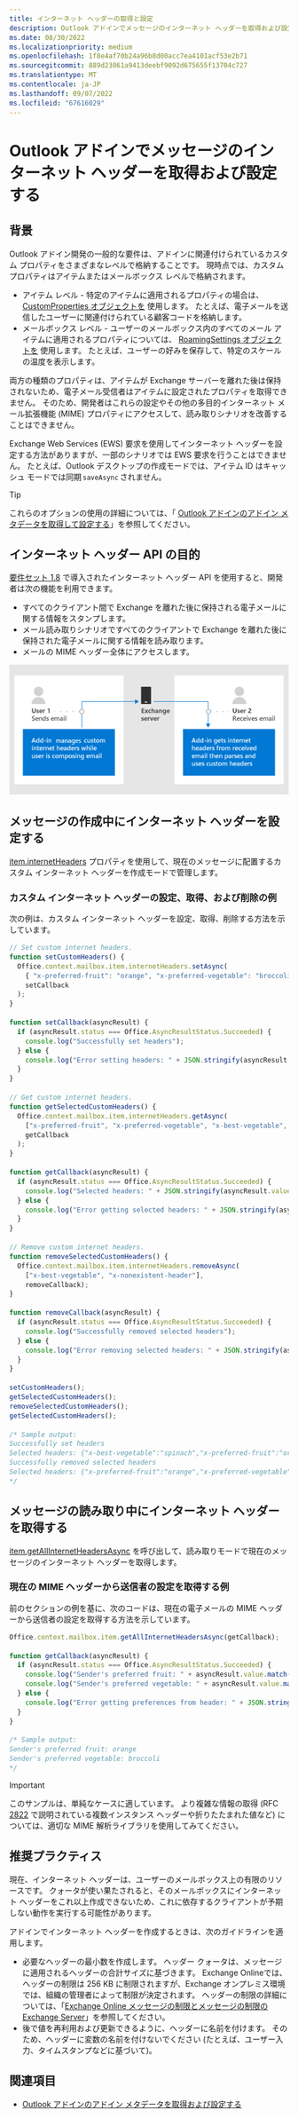 ```yaml
---
title: インターネット ヘッダーの取得と設定
description: Outlook アドインでメッセージのインターネット ヘッダーを取得および設定する方法。
ms.date: 08/30/2022
ms.localizationpriority: medium
ms.openlocfilehash: 1f8e4af70b24a96b8d00acc7ea4101acf53e2b71
ms.sourcegitcommit: 889d23061a9413deebf9092d675655f13704c727
ms.translationtype: MT
ms.contentlocale: ja-JP
ms.lasthandoff: 09/07/2022
ms.locfileid: "67616029"
---
```

# <a name="get-and-set-internet-headers-on-a-message-in-an-outlook-add-in"></a>Outlook アドインでメッセージのインターネット ヘッダーを取得および設定する

## <a name="background"></a>背景

Outlook アドイン開発の一般的な要件は、アドインに関連付けられているカスタム プロパティをさまざまなレベルで格納することです。 現時点では、カスタム プロパティはアイテムまたはメールボックス レベルで格納されます。

- アイテム レベル - 特定のアイテムに適用されるプロパティの場合は、 [CustomProperties オブジェクトを](/javascript/api/outlook/office.customproperties) 使用します。 たとえば、電子メールを送信したユーザーに関連付けられている顧客コードを格納します。
- メールボックス レベル - ユーザーのメールボックス内のすべてのメール アイテムに適用されるプロパティについては、 [RoamingSettings オブジェクトを](/javascript/api/outlook/office.roamingsettings) 使用します。 たとえば、ユーザーの好みを保存して、特定のスケールの温度を表示します。

両方の種類のプロパティは、アイテムが Exchange サーバーを離れた後は保持されないため、電子メール受信者はアイテムに設定されたプロパティを取得できません。 そのため、開発者はこれらの設定やその他の多目的インターネット メール拡張機能 (MIME) プロパティにアクセスして、読み取りシナリオを改善することはできません。

Exchange Web Services (EWS) 要求を使用してインターネット ヘッダーを設定する方法がありますが、一部のシナリオでは EWS 要求を行うことはできません。 たとえば、Outlook デスクトップの作成モードでは、アイテム ID はキャッシュ モードでは同期 `saveAsync` されません。

> [!TIP]
> これらのオプションの使用の詳細については、「 [Outlook アドインのアドイン メタデータを取得して設定する](metadata-for-an-outlook-add-in.md)」を参照してください。

## <a name="purpose-of-the-internet-headers-api"></a>インターネット ヘッダー API の目的

[要件セット 1.8](/javascript/api/requirement-sets/outlook/requirement-set-1.8/outlook-requirement-set-1.8) で導入されたインターネット ヘッダー API を使用すると、開発者は次の機能を利用できます。

- すべてのクライアント間で Exchange を離れた後に保持される電子メールに関する情報をスタンプします。
- メール読み取りシナリオですべてのクライアントで Exchange を離れた後に保持された電子メールに関する情報を読み取ります。
- メールの MIME ヘッダー全体にアクセスします。

![インターネット ヘッダーの図。 テキスト: ユーザー 1 は電子メールを送信します。 アドインは、ユーザーが電子メールを作成している間に、カスタム インターネット ヘッダーを管理します。 ユーザー 2 は電子メールを受信します。 アドインは、受信した電子メールからインターネット ヘッダーを取得し、カスタム ヘッダーを解析して使用します。](../images/outlook-internet-headers.png)

## <a name="set-internet-headers-while-composing-a-message"></a>メッセージの作成中にインターネット ヘッダーを設定する

[item.internetHeaders](/javascript/api/outlook/office.messagecompose#outlook-office-messagecompose-internetheaders-member) プロパティを使用して、現在のメッセージに配置するカスタム インターネット ヘッダーを作成モードで管理します。

### <a name="set-get-and-remove-custom-internet-headers-example"></a>カスタム インターネット ヘッダーの設定、取得、および削除の例

次の例は、カスタム インターネット ヘッダーを設定、取得、削除する方法を示しています。

```js
// Set custom internet headers.
function setCustomHeaders() {
  Office.context.mailbox.item.internetHeaders.setAsync(
    { "x-preferred-fruit": "orange", "x-preferred-vegetable": "broccoli", "x-best-vegetable": "spinach" },
    setCallback
  );
}

function setCallback(asyncResult) {
  if (asyncResult.status === Office.AsyncResultStatus.Succeeded) {
    console.log("Successfully set headers");
  } else {
    console.log("Error setting headers: " + JSON.stringify(asyncResult.error));
  }
}

// Get custom internet headers.
function getSelectedCustomHeaders() {
  Office.context.mailbox.item.internetHeaders.getAsync(
    ["x-preferred-fruit", "x-preferred-vegetable", "x-best-vegetable", "x-nonexistent-header"],
    getCallback
  );
}

function getCallback(asyncResult) {
  if (asyncResult.status === Office.AsyncResultStatus.Succeeded) {
    console.log("Selected headers: " + JSON.stringify(asyncResult.value));
  } else {
    console.log("Error getting selected headers: " + JSON.stringify(asyncResult.error));
  }
}

// Remove custom internet headers.
function removeSelectedCustomHeaders() {
  Office.context.mailbox.item.internetHeaders.removeAsync(
    ["x-best-vegetable", "x-nonexistent-header"],
    removeCallback);
}

function removeCallback(asyncResult) {
  if (asyncResult.status === Office.AsyncResultStatus.Succeeded) {
    console.log("Successfully removed selected headers");
  } else {
    console.log("Error removing selected headers: " + JSON.stringify(asyncResult.error));
  }
}

setCustomHeaders();
getSelectedCustomHeaders();
removeSelectedCustomHeaders();
getSelectedCustomHeaders();

/* Sample output:
Successfully set headers
Selected headers: {"x-best-vegetable":"spinach","x-preferred-fruit":"orange","x-preferred-vegetable":"broccoli"}
Successfully removed selected headers
Selected headers: {"x-preferred-fruit":"orange","x-preferred-vegetable":"broccoli"}
*/
```

## <a name="get-internet-headers-while-reading-a-message"></a>メッセージの読み取り中にインターネット ヘッダーを取得する

[item.getAllInternetHeadersAsync](/javascript/api/outlook/office.messageread#outlook-office-messageread-getallinternetheadersasync-member(1)) を呼び出して、読み取りモードで現在のメッセージのインターネット ヘッダーを取得します。

### <a name="get-sender-preferences-from-current-mime-headers-example"></a>現在の MIME ヘッダーから送信者の設定を取得する例

前のセクションの例を基に、次のコードは、現在の電子メールの MIME ヘッダーから送信者の設定を取得する方法を示しています。

```js
Office.context.mailbox.item.getAllInternetHeadersAsync(getCallback);

function getCallback(asyncResult) {
  if (asyncResult.status === Office.AsyncResultStatus.Succeeded) {
    console.log("Sender's preferred fruit: " + asyncResult.value.match(/x-preferred-fruit:.*/gim)[0].slice(19));
    console.log("Sender's preferred vegetable: " + asyncResult.value.match(/x-preferred-vegetable:.*/gim)[0].slice(23));
  } else {
    console.log("Error getting preferences from header: " + JSON.stringify(asyncResult.error));
  }
}

/* Sample output:
Sender's preferred fruit: orange
Sender's preferred vegetable: broccoli
*/
```

> [!IMPORTANT]
> このサンプルは、単純なケースに適しています。 より複雑な情報の取得 (RFC [2822](https://tools.ietf.org/html/rfc2822) で説明されている複数インスタンス ヘッダーや折りたたまれた値など) については、適切な MIME 解析ライブラリを使用してみてください。

## <a name="recommended-practices"></a>推奨プラクティス

現在、インターネット ヘッダーは、ユーザーのメールボックス上の有限のリソースです。 クォータが使い果たされると、そのメールボックスにインターネット ヘッダーをこれ以上作成できないため、これに依存するクライアントが予期しない動作を実行する可能性があります。

アドインでインターネット ヘッダーを作成するときは、次のガイドラインを適用します。

- 必要なヘッダーの最小数を作成します。 ヘッダー クォータは、メッセージに適用されるヘッダーの合計サイズに基づきます。 Exchange Onlineでは、ヘッダーの制限は 256 KB に制限されますが、Exchange オンプレミス環境では、組織の管理者によって制限が決定されます。 ヘッダーの制限の詳細については、「[Exchange Online メッセージの制限とメッセージの制限](/office365/servicedescriptions/exchange-online-service-description/exchange-online-limits#message-limits)[のExchange Server](/exchange/mail-flow/message-size-limits)」を参照してください。
- 後で値を再利用および更新できるように、ヘッダーに名前を付けます。 そのため、ヘッダーに変数の名前を付けないでください (たとえば、ユーザー入力、タイムスタンプなどに基づいて)。

## <a name="see-also"></a>関連項目

- [Outlook アドインのアドイン メタデータを取得および設定する](metadata-for-an-outlook-add-in.md)
